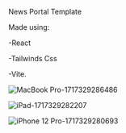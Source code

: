 News Portal Template 



Made using: 

-React

-Tailwinds Css

-Vite.


![MacBook Pro-1717329286486](https://github.com/SrmJap/News/assets/111044979/825ab431-b7be-40e9-9f39-2061c4f81877)


![iPad-1717329282207](https://github.com/SrmJap/News/assets/111044979/f006b7be-de25-4e8b-8d4d-6c8b75172379)

![iPhone 12 Pro-1717329280693](https://github.com/SrmJap/News/assets/111044979/2de1f3c1-002a-433f-a5f2-e2b01f19cdbf)
